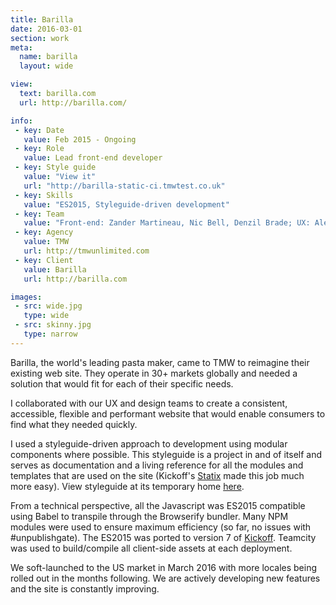 ```yaml
---
title: Barilla
date: 2016-03-01
section: work
meta:
  name: barilla
  layout: wide

view:
  text: barilla.com
  url: http://barilla.com/

info:
 - key: Date
   value: Feb 2015 - Ongoing
 - key: Role
   value: Lead front-end developer
 - key: Style guide
   value: "View it"
   url: "http://barilla-static-ci.tmwtest.co.uk"
 - key: Skills
   value: "ES2015, Styleguide-driven development"
 - key: Team
   value: "Front-end: Zander Martineau, Nic Bell, Denzil Brade; UX: Alex Harrold; Design: Simon Kinslow;"
 - key: Agency
   value: TMW
   url: http://tmwunlimited.com
 - key: Client
   value: Barilla
   url: http://barilla.com

images:
 - src: wide.jpg
   type: wide
 - src: skinny.jpg
   type: narrow
---
```

Barilla, the world's leading pasta maker, came to TMW to reimagine their existing web site. They operate in 30+ markets globally and needed a solution that would fit for each of their specific needs.

I collaborated with our UX and design teams to create a consistent, accessible, flexible and performant website that would enable consumers to find what they needed quickly.

I used a styleguide-driven approach to development using modular components where possible. This styleguide is a project in and of itself and serves as documentation and a living reference for all the modules and templates that are used on the site (Kickoff's [Statix](https://github.com/trykickoff/statix) made this job much more easy). View styleguide at its temporary home [here](//barilla-static-ci.tmwtest.co.uk).

From a technical perspective, all the Javascript was ES2015 compatible using Babel to transpile through the Browserify bundler. Many NPM modules were used to ensure maximum efficiency (so far, no issues with #unpublishgate). The ES2015 was ported to version 7 of [Kickoff](http://trykickoff.com). Teamcity was used to build/compile all client-side assets at each deployment.

We soft-launched to the US market in March 2016 with more locales being rolled out in the months following. We are actively developing new features and the site is constantly improving.

